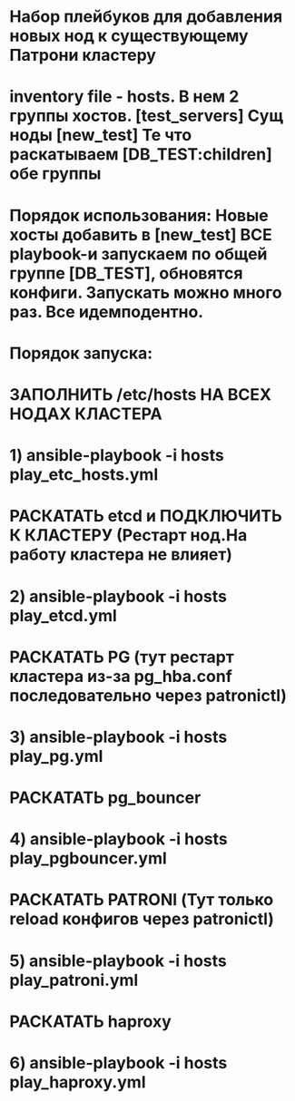 # Набор плейбуков для добавления новых нод к существующему Патрони кластеру
# inventory file - hosts. В нем 2 группы хостов. [test_servers] Сущ ноды   [new_test] Те что раскатываем [DB_TEST:children] обе группы
# Порядок использования: Новые хосты добавить в [new_test] ВСЕ playbook-и запускаем по общей группе [DB_TEST], обновятся конфиги. Запускать можно много раз. Все идемподентно.
#
# Порядок запуска:
#
# ЗАПОЛНИТЬ /etc/hosts НА ВСЕХ НОДАХ КЛАСТЕРА
# 1) ansible-playbook -i hosts play_etc_hosts.yml
#
# РАСКАТАТЬ etcd и ПОДКЛЮЧИТЬ К КЛАСТЕРУ (Рестарт нод.На работу кластера не влияет)
# 2) ansible-playbook -i hosts play_etcd.yml
#
# РАСКАТАТЬ PG (тут рестарт кластера из-за pg_hba.conf последовательно через patronictl)
# 3) ansible-playbook -i hosts play_pg.yml
#
# РАСКАТАТЬ pg_bouncer
# 4) ansible-playbook -i hosts play_pgbouncer.yml
#
# РАСКАТАТЬ PATRONI (Тут только reload конфигов через patronictl)
# 5) ansible-playbook -i hosts play_patroni.yml
#
# РАСКАТАТЬ haproxy
# 6) ansible-playbook -i hosts play_haproxy.yml

